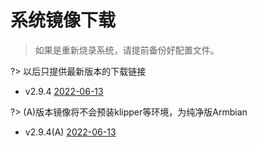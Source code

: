 # 系统镜像下载

> 如果是重新烧录系统，请提前备份好配置文件。

?> 以后只提供最新版本的下载链接

* v2.9.4  [2022-06-13](https://upyun.pan.zxkxz.cn/IMG/Build/FLY-v2.9.4_Flygemini_bullseye_current_5.10.85.img.xz)

?> (A)版本镜像将不会预装klipper等环境，为纯净版Armbian

* v2.9.4(A)  [2022-06-13](https://upyun.pan.zxkxz.cn/IMG/Build/FLY-v2.9.4(A)_Flygemini_bullseye_current_5.10.85.img.xz)